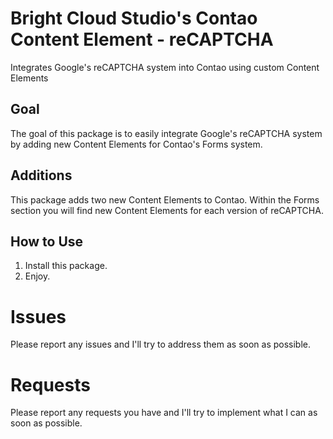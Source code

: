# Bright Cloud Studio's Contao Content Element - reCAPTCHA
Integrates Google's reCAPTCHA system into Contao using custom Content Elements

## Goal
The goal of this package is to easily integrate Google's reCAPTCHA system by adding new Content Elements for Contao's Forms system.

## Additions
This package adds two new Content Elements to Contao. Within the Forms section you will find new Content Elements for each version of reCAPTCHA.

## How to Use
1. Install this package.
4. Enjoy.

# Issues
Please report any issues and I'll try to address them as soon as possible.

# Requests
Please report any requests you have and I'll try to implement what I can as soon as possible.

